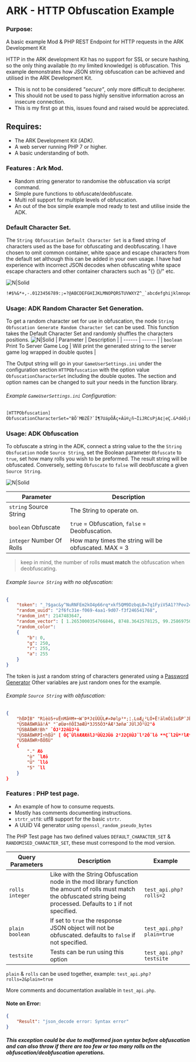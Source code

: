 # ARK - HTTP Obfuscation Example
### Purpose:
A basic example Mod & PHP REST Endpoint for HTTP requests in the ARK Development Kit

HTTP in the ARK development Kit has no support for SSL or secure hashing, so the only thing available (to my limited knowledge) is obfuscation. This example demonstrates how JSON string obfuscation can be achieved and utilised in the ARK Development Kit.

  - This is not to be considered *"secure"*, only more difficult to decipherer.
  - This should not be used to pass highly sensitive information across an insecure connection.
  - This is my first go at this, issues found and raised would be appreciated.

## Requires:
  - The ARK Development Kit *(ADK)*.
  - A web server running PHP 7 or higher.
  - A basic understanding of both.
 
### Features : Ark Mod.
  - Random string generator to randomise the obfuscation via script command.
  - Simple pure functions to obfuscate/deobfuscate.
  - Multi roll support for multiple levels of obfuscation.
  - An out of the box simple example mod ready to test and utilise inside the ADK.

### Default Character Set.
The `String Obfuscation Default Character Set` is a fixed string of characters used as the base for obfuscating and deobfuscating. I have chosen to omit common container, white space and escape characters from the default set although this can be added in your own usage. 
I have had experience with incorrect JSON decodes when obfuscating white space escape characters and other container characters such as "{} ()\/" etc.

![N|Solid](https://i.imgur.com/OsSGPMV.png)
```txt
!#$%&*+,-.0123456789:;=?@ABCDEFGHIJKLMNOPQRSTUVWXYZ^_`abcdefghijklmnopqrstuvwxyz|~¡¢£¤¥¦§¨©ª«¬­®¯°±²³´µ¶·¸¹º»¼½¾¿ÀÁÂÃÄÅÆÇÈÉÊËÌÍÎÏÐÑÒÓÔÕÖ×ØÙÚÛÜÝÞßàáâãäåæçèéêëìíîïðñòóôõö÷øùúûüýþ
```

### Usage: ADK Random Character Set Generation.
To get a random character set for use in obfuscation, the node `String Obfuscation Generate Random Character Set` can be used. This function takes the Default Character Set and randomly shuffles the characters positions.
![N|Solid](https://i.imgur.com/obL45AS.png)
| Parameter | Description |
| ------ | ------ |
| `boolean` Print To Server Game Log | Will print the generated string to the server game log wrapped in double quotes |

The Output string will go in your `GameUserSettings.ini` under the configuration section `HTTPObfuscation` with the option value `ObfuscationCharacterSet` including the double quotes. The section and option names can be changed to suit your needs in the function library.

###### Example `GameUserSettings.ini` Configuration:
```txt
[HTTPObfuscation]
ObfuscationCharacterSet="BÕ¨MÐZÊ?`Í¶7UápÖÅç+Âü®¿ñ¬ÏiJRCsPjA¢|eÇ.&ªdêÓ;8Üâ!·9Ûõ­l³É¤q¥ÙÝn±×¾IûÌÁ»uë¯GO#0Ä¡Àß¹4ÚÒ«ºoS$v¸óöDµfô1%32íùï~zÆòh5æ÷QYWØ¼xNkèFéLbäðÎgà²V*a¦Tå½HãtÈ§þ-mrÔ6=Ã©y_Ë,£cøX´ÑEìú:î°@ý^wKÞ"
```

### Usage: ADK Obfuscation
To obfuscate a string in the ADK, connect a string value to the the `String Obsfucation` node `Source String`, set the Boolean parameter `Obfuscate` to `true`, set how many rolls you wish to be preformed. The result string will be obfuscated. Conversely, setting `Obfuscate` to `false` will deobfuscate a given `Source String`.

![N|Solid](https://i.imgur.com/U1uIuKk.png)

| Parameter | Description |
| ------ | ------ |
| `string` Source String | The String to operate on. |
| `boolean` Obfuscate | `true` = Obfuscation, `false` = Deobfuscation. |
| `integer` Number Of Rolls | How many times the string will be obfuscated. MAX = 3 |
> keep in mind, the number of rolls **must match** the obfuscation when deobfuscating.

###### Example `Source String` with no obfuscation:
```json
{
    "token": "_?$gac&y^NuRNFEm2kO4p66rq*xkf5QM9DzbqL0=7q1FyiV5A1??Pov24yff-ZaL",
    "random_uuid": "2f6fc31e-f069-4aa1-9d07-f3f246541768",
    "random_int": 2147483647,
    "random_vector": [ 1.2653000354766846, 8748.3642578125, 99.258697509765625 ],
    "random_color":
    {
        "b": 0,
        "g": 250,
        "r": 255,
        "a": 255
    }
}
```
The token is just a random string of characters generated using a [Password Generator][pwsg]
Other variables are just random ones for the example.

###### Example `Source String` with obfuscation:
```json
{
    "hßÞÌB"­ "Rìèò5÷vËnMã®M+¬W¯ÞªJ¢ÙÙÜL#»Þølp³*;¦.LoÆ¿²LÓ+Ë!älmÓììußP¯JËøø3Õ5o"ô
    "Ü5BÁßWRãã!Á"­ "¯øÙø÷ñÓÌ3øÆÙ*3J55Ó3*ÁÆ²3øñø¯JÙlJÓ²Ù2"ô
    "Ü5BÁßWR!Bh"­ ¯ÓJ²J2ñÙJ²ô
    "Ü5BÁßWRPÌ÷hßÜ"­ [ ÓÇ¯ÙlñÆÆÆñlJ²ÙÙ2JÙô 2²J2ÇñÙJ¯l²2Ó¯lô **Ç¯l2Ù*²lÆ*²ÙlÙ¯l ]ô
    "Ü5BÁßWR÷ßÖßÜ"­
    {
        "."­ Æô
        "ò"­ ¯lÆô
        "Ü"­ ¯llô
        "5"­ ¯ll
    }
}
```

### Features : PHP test page.
  - An example of how to consume requests.
  - Mostly has comments documenting instructions.
  - `strtr_utf8`: utf8 support for the basic `strtr`.
  - A UUID V4 generator using `openssl_random_pseudo_bytes`

The PHP Test page has two defined values `DEFAULT_CHARACTER_SET` & `RANDOMISED_CHARACTER_SET`, these must correspond to the mod version.

| Query Parameters | Description | Example|
| ------ | ------ | ------ |
| `rolls integer` | Like with the String Obfuscation node in the mod library function the amount of rolls must match the obfuscated string being processed. Defaults to `1` if not specified. | `test_api.php?rolls=2`
| `plain boolean` | If set to `true` the response JSON object will not be obfuscated. defaults to `false` if not specified. | `test_api.php?plain=true` |
| `testsite` | Tests can be run using this option | `test_api.php?testsite` |

`plain` & `rolls` can be used together, example: `test_api.php?rolls=2&plain=true`

More comments and documentation available in `test_api.php`.

#### Note on Error:
```json
{
    "Result": "json_decode error: Syntax error"
}
```
##### This exception could be due to malformed json syntax before obfuscation and can also throw if there are too few or too many rolls on the obfuscation/deobfuscation operations. 


[pwsg]: <https://passwordsgenerator.net/>

